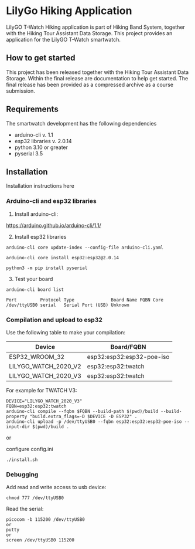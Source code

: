 # LilyGo Hiking Application

LilyGO T-Watch Hiking application is part of Hiking Band System, together with the Hiking Tour Assistant Data Storage. This project provides an application for the LilyGO T-Watch smartwatch. 


## How to get started

This project has been released together with the Hiking Tour Assistant Data Storage. Within the final release are documentation to help get started. The final release has been provided as a compressed archive as a course submission. 

## Requirements

The smartwatch development has the following dependencies

- arduino-cli v. 1.1
- esp32 libraries v. 2.0.14
- python 3.10 or greater
- pyserial 3.5

## Installation

Installation instructions here

### Arduino-cli and esp32 libraries

1. Install arduino-cli:

https://arduino.github.io/arduino-cli/1.1/

2. Install esp32 libraries

```console
arduino-cli core update-index --config-file arduino-cli.yaml

arduino-cli core install esp32:esp32@2.0.14

python3 -m pip install pyserial
```

3. Test your board

```console
arduino-cli board list

Port         Protocol Type              Board Name FQBN Core
/dev/ttyUSB0 serial   Serial Port (USB) Unknown
```

### Compilation and upload to esp32

Use the following table to make your compilation:

|  Device                |    Board/FQBN              |
| ---------------------- | -------------------------- |
| ESP32_WROOM_32         |  esp32:esp32:esp32-poe-iso |
| LILYGO_WATCH_2020_V2   |  esp32:esp32:twatch        |
| LILYGO_WATCH_2020_V3   |  esp32:esp32:twatch        |

For example for TWATCH V3:

```console
DEVICE="LILYGO_WATCH_2020_V3"
FQBN=esp32:esp32:twatch
arduino-cli compile --fqbn $FQBN --build-path $(pwd)/build --build-property "build.extra_flags=-D $DEVICE -D ESP32" .
arduino-cli upload -p /dev/ttyUSB0 --fqbn esp32:esp32:esp32-poe-iso --input-dir $(pwd)/build .
```

or 

configure config.ini 

```console
./install.sh
```


### Debugging

Add read and write access to usb device:

```console
chmod 777 /dev/ttyUSB0
```

Read the serial:

```console
picocom -b 115200 /dev/ttyUSB0
or
putty
or
screen /dev/ttyUSB0 115200
```
